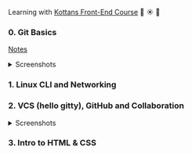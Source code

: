 Learning with [Kottans Front-End Course](https://github.com/kottans/frontend) :palm_tree: :sunny: :tropical_drink:

### 0. Git Basics

[Notes](task_git_basics/README.md)

<details>
<summary>Screenshots</summary>

![Introduction to Git and GitHub - week 1](task_git_basics/git_week_1.png)

![Introduction to Git and GitHub - week 2](task_git_basics/git_week_2.png)

![git main tab test results](task_git_basics/git_main.png)

![git remote tab test results](task_git_basics/git_remote.png)

</details>

### 1. Linux CLI and Networking

### 2. VCS (hello gitty), GitHub and Collaboration

<details>
<summary>Screenshots</summary>

![Introduction to Git and GitHub - week 3](task_git_collaboration/git_week_3.png)

![Introduction to Git and GitHub - week 4](task_git_collaboration/git_week_4.png)

</details>

### 3. Intro to HTML & CSS

